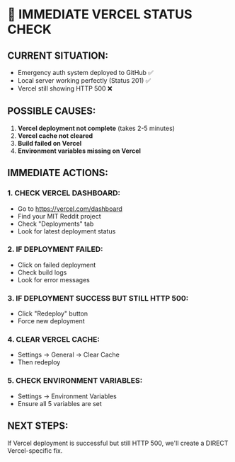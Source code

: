 # 🚨 IMMEDIATE VERCEL STATUS CHECK

## CURRENT SITUATION:
- Emergency auth system deployed to GitHub ✅
- Local server working perfectly (Status 201) ✅
- Vercel still showing HTTP 500 ❌

## POSSIBLE CAUSES:
1. **Vercel deployment not complete** (takes 2-5 minutes)
2. **Vercel cache not cleared**
3. **Build failed on Vercel**
4. **Environment variables missing on Vercel**

## IMMEDIATE ACTIONS:

### 1. CHECK VERCEL DASHBOARD:
- Go to https://vercel.com/dashboard
- Find your MIT Reddit project
- Check "Deployments" tab
- Look for latest deployment status

### 2. IF DEPLOYMENT FAILED:
- Click on failed deployment
- Check build logs
- Look for error messages

### 3. IF DEPLOYMENT SUCCESS BUT STILL HTTP 500:
- Click "Redeploy" button
- Force new deployment

### 4. CLEAR VERCEL CACHE:
- Settings → General → Clear Cache
- Then redeploy

### 5. CHECK ENVIRONMENT VARIABLES:
- Settings → Environment Variables
- Ensure all 5 variables are set

## NEXT STEPS:
If Vercel deployment is successful but still HTTP 500, we'll create a DIRECT Vercel-specific fix.
